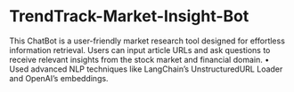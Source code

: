 # TrendTrack-Market-Insight-Bot
This ChatBot is a user-friendly market research tool designed for effortless information retrieval. Users can input article URLs and ask questions to receive relevant insights from the stock market and financial domain. • Used advanced NLP techniques like LangChain’s UnstructuredURL Loader and OpenAI’s embeddings. 
